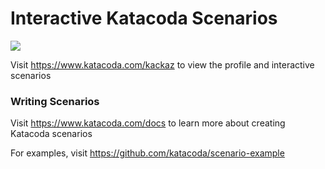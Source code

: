 # Interactive Katacoda Scenarios

[![](http://shields.katacoda.com/katacoda/kackaz/count.svg)](https://www.katacoda.com/kackaz "Get your profile on Katacoda.com")

Visit https://www.katacoda.com/kackaz to view the profile and interactive scenarios

### Writing Scenarios
Visit https://www.katacoda.com/docs to learn more about creating Katacoda scenarios

For examples, visit https://github.com/katacoda/scenario-example
